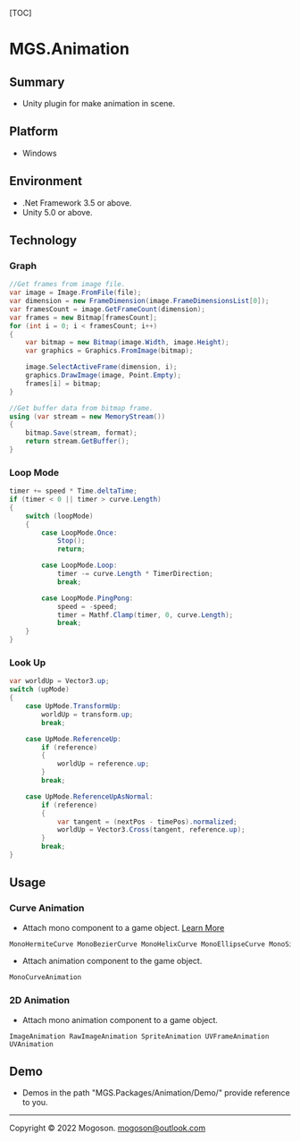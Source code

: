 [TOC]

# MGS.Animation

## Summary

- Unity plugin for make animation in scene.

## Platform

- Windows

## Environment

- .Net Framework 3.5 or above.
- Unity 5.0 or above.

## Technology

### Graph

```C#
//Get frames from image file.
var image = Image.FromFile(file);
var dimension = new FrameDimension(image.FrameDimensionsList[0]);
var framesCount = image.GetFrameCount(dimension);
var frames = new Bitmap[framesCount];
for (int i = 0; i < framesCount; i++)
{
    var bitmap = new Bitmap(image.Width, image.Height);
    var graphics = Graphics.FromImage(bitmap);

    image.SelectActiveFrame(dimension, i);
    graphics.DrawImage(image, Point.Empty);
    frames[i] = bitmap;
}

//Get buffer data from bitmap frame.
using (var stream = new MemoryStream())
{
    bitmap.Save(stream, format);
    return stream.GetBuffer();
}
```

### Loop Mode

```C#
timer += speed * Time.deltaTime;
if (timer < 0 || timer > curve.Length)
{
    switch (loopMode)
    {
        case LoopMode.Once:
            Stop();
            return;

        case LoopMode.Loop:
            timer -= curve.Length * TimerDirection;
            break;

        case LoopMode.PingPong:
            speed = -speed;
            timer = Mathf.Clamp(timer, 0, curve.Length);
            break;
    }
}
```

### Look Up

```C#
var worldUp = Vector3.up;
switch (upMode)
{
    case UpMode.TransformUp:
        worldUp = transform.up;
        break;

    case UpMode.ReferenceUp:
        if (reference)
        {
            worldUp = reference.up;
        }
        break;

    case UpMode.ReferenceUpAsNormal:
        if (reference)
        {
            var tangent = (nextPos - timePos).normalized;
            worldUp = Vector3.Cross(tangent, reference.up);
        }
        break;
}
```

## Usage

### Curve Animation

- Attach mono component to a game object. [Learn More](https://github.com/mogoson/MGS.Curve)

```tex
MonoHermiteCurve MonoBezierCurve MonoHelixCurve MonoEllipseCurve MonoSinCurve
```

- Attach animation component to the game object.

```tex
MonoCurveAnimation
```

### 2D Animation

- Attach mono animation component to a game object.

```text
ImageAnimation RawImageAnimation SpriteAnimation UVFrameAnimation UVAnimation
```

## Demo

- Demos in the path "MGS.Packages/Animation/Demo/" provide reference to you.

------

Copyright © 2022 Mogoson.	mogoson@outlook.com